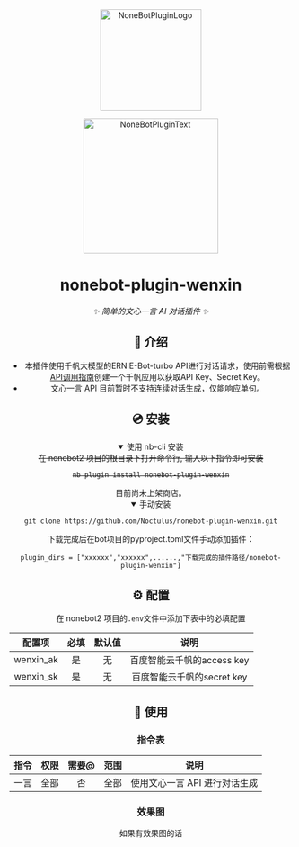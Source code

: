 <div align="center">
  <a href="https://v2.nonebot.dev/store"><img src="https://github.com/A-kirami/nonebot-plugin-template/blob/resources/nbp_logo.png" width="180" height="180" alt="NoneBotPluginLogo"></a>
  <br>
  <p><img src="https://github.com/A-kirami/nonebot-plugin-template/blob/resources/NoneBotPlugin.svg" width="240" alt="NoneBotPluginText"></p>
</div>

<div align="center">

# nonebot-plugin-wenxin

_✨ 简单的文心一言 AI 对话插件 ✨_

## 📖 介绍

- 本插件使用千帆大模型的ERNIE-Bot-turbo API进行对话请求，使用前需根据[API调用指南](https://cloud.baidu.com/doc/WENXINWORKSHOP/s/flfmc9do2)创建一个千帆应用以获取API Key、Secret Key。
- 文心一言 API 目前暂时不支持连续对话生成，仅能响应单句。

## 💿 安装

<details open>
<summary>使用 nb-cli 安装</summary>
<del>在 nonebot2 项目的根目录下打开命令行, 输入以下指令即可安装

    nb plugin install nonebot-plugin-wenxin
</del>
目前尚未上架商店。
</details>
<details open>
<summary>手动安装</summary>
    
    git clone https://github.com/Noctulus/nonebot-plugin-wenxin.git
下载完成后在bot项目的pyproject.toml文件手动添加插件：

    plugin_dirs = ["xxxxxx","xxxxxx",......,"下载完成的插件路径/nonebot-plugin-wenxin"]
</details>

## ⚙️ 配置

在 nonebot2 项目的`.env`文件中添加下表中的必填配置

| 配置项 | 必填 | 默认值 | 说明 |
|:-----:|:----:|:----:|:----:|
| wenxin_ak | 是 | 无 | 百度智能云千帆的access key |
| wenxin_sk | 是 | 无 | 百度智能云千帆的secret key |

## 🎉 使用
### 指令表
| 指令 | 权限 | 需要@ | 范围 | 说明 |
|:-----:|:----:|:----:|:----:|:----:|
| 一言 | 全部 | 否 | 全部 | 使用文心一言 API 进行对话生成 |

### 效果图
如果有效果图的话
